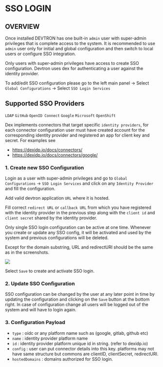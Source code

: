 # SSO LOGIN 
## OVERVIEW

Once installed DEVTRON has one built-in `admin` user with super-admin privileges that is complete access to the system. It is recommended to use `admin` user only for initial and global configuration and then switch to local users or configure SSO integration.

Only users with super-admin privileges have access to create SSO configuration. Devtron uses dex for authenticating a user against the identity provider.

To add/edit SSO configuration please go to the left main panel -&gt; Select `Global Configurations` -&gt; Select `SSO Login Services`

## Supported SSO Providers

`LDAP` 
`GitHub` 
`OpenID Connect` 
`Google` 
`Microsoft` 
`OpenShift` 

Dex implements connectors that target specific `identity providers`, for each connector configuration user must have created account for the corresponding identity provider and registered an app for client key and secret.
For examples see 
* https://dexidp.io/docs/connectors/
* https://dexidp.io/docs/connectors/google/


### 1. Create new SSO Configuration

Login as a user with super-admin privileges and go to `Global Configurations` -&gt; `SSO Login Services` and click on any `Identity Provider` and fill the configuration. 

Add valid devtron application `URL` where it is hosted.

Fill correct `redirect URL` or `callback URL` from which you have registered with the identity provider in the previous step along with the `client id` and `client secret` shared by the identity provider.

Only single SSO login configuration can be active at one time. Whenever you create or update any SSO config, it will be activated and used by the system and previous configurations will be deleted.

Except for the domain substring, URL and redirectURI should be the same as in the screenshots.

![](https://devtron-public-asset.s3.us-east-2.amazonaws.com/images/global-configurations/sso-login-service/sso-login.jpg)

Select `Save` to create and activate SSO login.

### 2. Update SSO Configuration

SSO configuration can be changed by the user at any later point in time by updating the configuration and clicking on the `Save` button at the bottom right.
In case of configuration change all users will be logged out of the system and will have to login again.

### 3. Configuration Payload

* `type` : oidc or any platform name such as (google, gitlab, github etc) 
* `name` : identity provider platform name 
* `id` : identity provider platform unique id in string. (refer to dexidp.io)
* `config` : user can put connector details into this key. platforms may not have same structure but commons are clientID, clientSecret, redirectURI.
* `hostedDomains` : domains authorized for SSO login.
